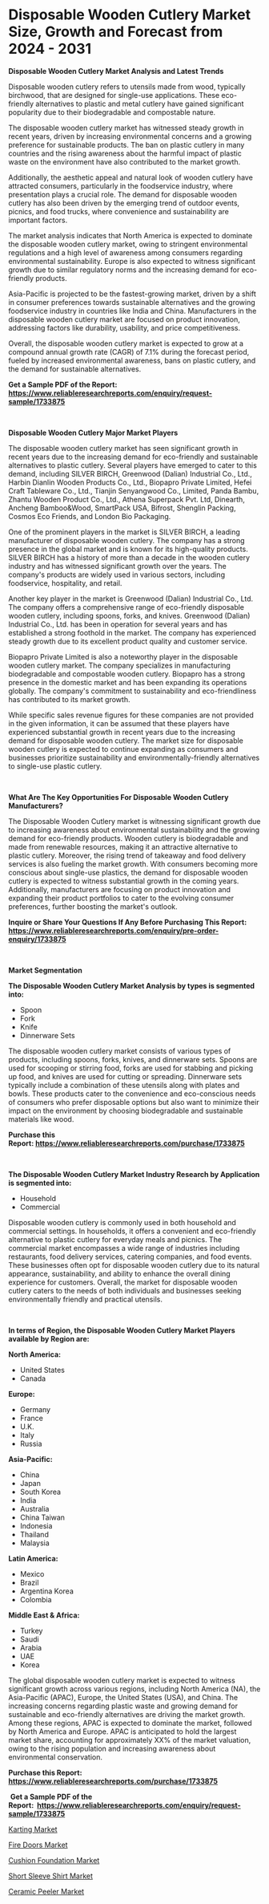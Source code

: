<p><h1>Disposable Wooden Cutlery Market Size, Growth and Forecast from 2024 - 2031</h1></p><p><strong>Disposable Wooden Cutlery Market Analysis and Latest Trends</strong></p>
<p><p>Disposable wooden cutlery refers to utensils made from wood, typically birchwood, that are designed for single-use applications. These eco-friendly alternatives to plastic and metal cutlery have gained significant popularity due to their biodegradable and compostable nature.</p><p>The disposable wooden cutlery market has witnessed steady growth in recent years, driven by increasing environmental concerns and a growing preference for sustainable products. The ban on plastic cutlery in many countries and the rising awareness about the harmful impact of plastic waste on the environment have also contributed to the market growth.</p><p>Additionally, the aesthetic appeal and natural look of wooden cutlery have attracted consumers, particularly in the foodservice industry, where presentation plays a crucial role. The demand for disposable wooden cutlery has also been driven by the emerging trend of outdoor events, picnics, and food trucks, where convenience and sustainability are important factors.</p><p>The market analysis indicates that North America is expected to dominate the disposable wooden cutlery market, owing to stringent environmental regulations and a high level of awareness among consumers regarding environmental sustainability. Europe is also expected to witness significant growth due to similar regulatory norms and the increasing demand for eco-friendly products.</p><p>Asia-Pacific is projected to be the fastest-growing market, driven by a shift in consumer preferences towards sustainable alternatives and the growing foodservice industry in countries like India and China. Manufacturers in the disposable wooden cutlery market are focused on product innovation, addressing factors like durability, usability, and price competitiveness.</p><p>Overall, the disposable wooden cutlery market is expected to grow at a compound annual growth rate (CAGR) of 7.1% during the forecast period, fueled by increased environmental awareness, bans on plastic cutlery, and the demand for sustainable alternatives.</p></p>
<p><strong>Get a Sample PDF of the Report:&nbsp; <a href="https://www.reliableresearchreports.com/enquiry/request-sample/1733875">https://www.reliableresearchreports.com/enquiry/request-sample/1733875</a></strong></p>
<p>&nbsp;</p>
<p><strong>Disposable Wooden Cutlery Major Market Players</strong></p>
<p><p>The disposable wooden cutlery market has seen significant growth in recent years due to the increasing demand for eco-friendly and sustainable alternatives to plastic cutlery. Several players have emerged to cater to this demand, including SILVER BIRCH, Greenwood (Dalian) Industrial Co., Ltd., Harbin Dianlin Wooden Products Co., Ltd., Biopapro Private Limited, Hefei Craft Tableware Co., Ltd., Tianjin Senyangwood Co., Limited, Panda Bambu, Zhantu Wooden Product Co., Ltd., Athena Superpack Pvt. Ltd, Dinearth, Ancheng Bamboo&Wood, SmartPack USA, Bifrost, Shenglin Packing, Cosmos Eco Friends, and London Bio Packaging.</p><p>One of the prominent players in the market is SILVER BIRCH, a leading manufacturer of disposable wooden cutlery. The company has a strong presence in the global market and is known for its high-quality products. SILVER BIRCH has a history of more than a decade in the wooden cutlery industry and has witnessed significant growth over the years. The company's products are widely used in various sectors, including foodservice, hospitality, and retail.</p><p>Another key player in the market is Greenwood (Dalian) Industrial Co., Ltd. The company offers a comprehensive range of eco-friendly disposable wooden cutlery, including spoons, forks, and knives. Greenwood (Dalian) Industrial Co., Ltd. has been in operation for several years and has established a strong foothold in the market. The company has experienced steady growth due to its excellent product quality and customer service.</p><p>Biopapro Private Limited is also a noteworthy player in the disposable wooden cutlery market. The company specializes in manufacturing biodegradable and compostable wooden cutlery. Biopapro has a strong presence in the domestic market and has been expanding its operations globally. The company's commitment to sustainability and eco-friendliness has contributed to its market growth.</p><p>While specific sales revenue figures for these companies are not provided in the given information, it can be assumed that these players have experienced substantial growth in recent years due to the increasing demand for disposable wooden cutlery. The market size for disposable wooden cutlery is expected to continue expanding as consumers and businesses prioritize sustainability and environmentally-friendly alternatives to single-use plastic cutlery.</p></p>
<p>&nbsp;</p>
<p><strong>What Are The Key Opportunities For Disposable Wooden Cutlery Manufacturers?</strong></p>
<p><p>The Disposable Wooden Cutlery market is witnessing significant growth due to increasing awareness about environmental sustainability and the growing demand for eco-friendly products. Wooden cutlery is biodegradable and made from renewable resources, making it an attractive alternative to plastic cutlery. Moreover, the rising trend of takeaway and food delivery services is also fueling the market growth. With consumers becoming more conscious about single-use plastics, the demand for disposable wooden cutlery is expected to witness substantial growth in the coming years. Additionally, manufacturers are focusing on product innovation and expanding their product portfolios to cater to the evolving consumer preferences, further boosting the market's outlook.</p></p>
<p><strong>Inquire or Share Your Questions If Any Before Purchasing This Report: <a href="https://www.reliableresearchreports.com/enquiry/pre-order-enquiry/1733875">https://www.reliableresearchreports.com/enquiry/pre-order-enquiry/1733875</a></strong></p>
<p>&nbsp;</p>
<p><strong>Market Segmentation</strong></p>
<p><strong>The Disposable Wooden Cutlery Market Analysis by types is segmented into:</strong></p>
<p><ul><li>Spoon</li><li>Fork</li><li>Knife</li><li>Dinnerware Sets</li></ul></p>
<p><p>The disposable wooden cutlery market consists of various types of products, including spoons, forks, knives, and dinnerware sets. Spoons are used for scooping or stirring food, forks are used for stabbing and picking up food, and knives are used for cutting or spreading. Dinnerware sets typically include a combination of these utensils along with plates and bowls. These products cater to the convenience and eco-conscious needs of consumers who prefer disposable options but also want to minimize their impact on the environment by choosing biodegradable and sustainable materials like wood.</p></p>
<p><strong>Purchase this Report:&nbsp;<a href="https://www.reliableresearchreports.com/purchase/1733875">https://www.reliableresearchreports.com/purchase/1733875</a></strong></p>
<p>&nbsp;</p>
<p><strong>The Disposable Wooden Cutlery Market Industry Research by Application is segmented into:</strong></p>
<p><ul><li>Household</li><li>Commercial</li></ul></p>
<p><p>Disposable wooden cutlery is commonly used in both household and commercial settings. In households, it offers a convenient and eco-friendly alternative to plastic cutlery for everyday meals and picnics. The commercial market encompasses a wide range of industries including restaurants, food delivery services, catering companies, and food events. These businesses often opt for disposable wooden cutlery due to its natural appearance, sustainability, and ability to enhance the overall dining experience for customers. Overall, the market for disposable wooden cutlery caters to the needs of both individuals and businesses seeking environmentally friendly and practical utensils.</p></p>
<p>&nbsp;</p>
<p><strong>In terms of Region, the Disposable Wooden Cutlery Market Players available by Region are:</strong></p>
<p>
    <p> <strong> North America: </strong>
        <ul>
            <li>United States</li>
            <li>Canada</li>
        </ul>
        </p> 
    <p> <strong> Europe: </strong>
        <ul>
            <li>Germany</li>
            <li>France</li>
            <li>U.K.</li>
            <li>Italy</li>
            <li>Russia</li>
        </ul>
        </p> 
    <p> <strong> Asia-Pacific: </strong>
        <ul>
            <li>China</li>
            <li>Japan</li>
            <li>South Korea</li>
            <li>India</li>
            <li>Australia</li>
            <li>China Taiwan</li>
            <li>Indonesia</li>
            <li>Thailand</li>
            <li>Malaysia</li>
        </ul>
        </p> 
    <p> <strong> Latin America: </strong>
        <ul>
            <li>Mexico</li>
            <li>Brazil</li>
            <li>Argentina Korea</li>
            <li>Colombia</li>
        </ul>
        </p> 
    <p> <strong> Middle East & Africa: </strong>
        <ul>
            <li>Turkey</li>
            <li>Saudi</li>
            <li>Arabia</li>
            <li>UAE</li>
            <li>Korea</li>
        </ul>
    </p>
    </p>
<p><p>The global disposable wooden cutlery market is expected to witness significant growth across various regions, including North America (NA), the Asia-Pacific (APAC), Europe, the United States (USA), and China. The increasing concerns regarding plastic waste and growing demand for sustainable and eco-friendly alternatives are driving the market growth. Among these regions, APAC is expected to dominate the market, followed by North America and Europe. APAC is anticipated to hold the largest market share, accounting for approximately XX% of the market valuation, owing to the rising population and increasing awareness about environmental conservation.</p></p>
<p><strong>Purchase this Report: <a href="https://www.reliableresearchreports.com/purchase/1733875">https://www.reliableresearchreports.com/purchase/1733875</a></strong></p>
<p>&nbsp;<strong>Get a Sample PDF of the Report:&nbsp;&nbsp;<a href="https://www.reliableresearchreports.com/enquiry/request-sample/1733875">https://www.reliableresearchreports.com/enquiry/request-sample/1733875</a></strong></p>
<p><strong></strong></p>
<p><p><a href="https://github.com/chartsaturn/Market-Research-Report-List-1/blob/main/karting-market.md">Karting Market</a></p><p><a href="https://github.com/Triciasol/Market-Research-Report-List-1/blob/main/fire-doors-market.md">Fire Doors Market</a></p><p><a href="https://github.com/jhcraigie/Market-Research-Report-List-1/blob/main/cushion-foundation-market.md">Cushion Foundation Market</a></p><p><a href="https://github.com/jsmusil/Market-Research-Report-List-1/blob/main/short-sleeve-shirt-market.md">Short Sleeve Shirt Market</a></p><p><a href="https://github.com/beatblasta/Market-Research-Report-List-1/blob/main/ceramic-peeler-market.md">Ceramic Peeler Market</a></p></p>